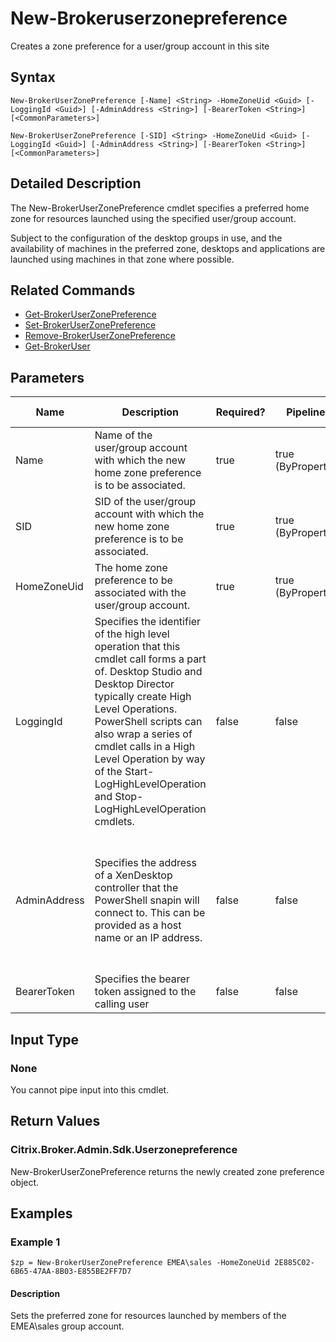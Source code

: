 ﻿
# New-Brokeruserzonepreference
Creates a zone preference for a user/group account in this site
## Syntax
```
New-BrokerUserZonePreference [-Name] <String> -HomeZoneUid <Guid> [-LoggingId <Guid>] [-AdminAddress <String>] [-BearerToken <String>] [<CommonParameters>]

New-BrokerUserZonePreference [-SID] <String> -HomeZoneUid <Guid> [-LoggingId <Guid>] [-AdminAddress <String>] [-BearerToken <String>] [<CommonParameters>]
```
## Detailed Description
The New-BrokerUserZonePreference cmdlet specifies a preferred home zone for resources launched using the specified user/group account.

Subject to the configuration of the desktop groups in use, and the availability of machines in the preferred zone, desktops and applications are launched using machines in that zone where possible.


## Related Commands

* [Get-BrokerUserZonePreference](./Get-BrokerUserZonePreference/)
* [Set-BrokerUserZonePreference](./Set-BrokerUserZonePreference/)
* [Remove-BrokerUserZonePreference](./Remove-BrokerUserZonePreference/)
* [Get-BrokerUser](./Get-BrokerUser/)
## Parameters
| Name   | Description | Required? | Pipeline Input | Default Value |
| --- | --- | --- | --- | --- |
| Name | Name of the user/group account with which the new home zone preference is to be associated. | true | true (ByPropertyName) |  |
| SID | SID of the user/group account with which the new home zone preference is to be associated. | true | true (ByPropertyName) |  |
| HomeZoneUid | The home zone preference to be associated with the user/group account. | true | true (ByPropertyName) |  |
| LoggingId | Specifies the identifier of the high level operation that this cmdlet call forms a part of. Desktop Studio and Desktop Director typically create High Level Operations. PowerShell scripts can also wrap a series of cmdlet calls in a High Level Operation by way of the Start-LogHighLevelOperation and Stop-LogHighLevelOperation cmdlets. | false | false |  |
| AdminAddress | Specifies the address of a XenDesktop controller that the PowerShell snapin will connect to. This can be provided as a host name or an IP address. | false | false | Localhost. Once a value is provided by any cmdlet, this value will become the default. |
| BearerToken | Specifies the bearer token assigned to the calling user | false | false |  |

## Input Type

### None
You cannot pipe input into this cmdlet.
## Return Values

### Citrix.Broker.Admin.Sdk.Userzonepreference
New-BrokerUserZonePreference returns the newly created zone preference object.
## Examples

### Example 1
```
$zp = New-BrokerUserZonePreference EMEA\sales -HomeZoneUid 2E885C02-6B65-47AA-8B03-E855BE2FF7D7
```
#### Description
Sets the preferred zone for resources launched by members of the EMEA\\sales group account.
